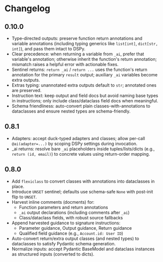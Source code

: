 # Changelog

## 0.10.0

- Type-directed outputs: preserve function return annotations and variable annotations (including typing generics like `list[int]`, `dict[str, int]`), and pass them intact to DSPy.
- Clear precedence: when returning a variable from `_ai`, prefer that variable's annotation; otherwise inherit the function's return annotation; mismatch raises a helpful error with actionable fixes.
- Sentinel returns: `return _ai` / `return ...` uses the function's return annotation for the primary `result` output; auxiliary `_ai` variables become extra outputs.
- Extras typing: unannotated extra outputs default to `str`; annotated ones are preserved.
- Instruction text: keep output and field docs but avoid naming base types in instructions; only include class/dataclass field docs when meaningful.
- Schema friendliness: auto-convert plain classes-with-annotations to dataclasses and ensure nested types are schema-friendly.

## 0.8.1

- Adapters: accept duck-typed adapters and classes; allow per-call `@ai(adapter=...)` by scoping DSPy settings during invocation.
- _ai returns: resolve bare `_ai` placeholders inside tuples/lists/dicts (e.g., `return (id, email)`) to concrete values using return-order mapping.

## 0.8.0

- Add `flexiclass` to convert classes with annotations into dataclasses in place.
- Introduce `UNSET` sentinel; defaults use schema-safe `None` with post-init flip to `UNSET`.
- Harvest inline comments (docments) for:
  - Function parameters and return annotations
  - `_ai` output declarations (including comments after `_ai`)
  - Class/dataclass fields, with robust source fallbacks
- Append harvested guidance to signature instructions:
  - Parameter guidance, Output guidance, Return guidance
  - Qualified field guidance (e.g., `Account.id: User ID`)
- Auto-convert return/extra output classes (and nested types) to dataclasses to satisfy Pydantic schema generation.
- Normalize inputs: accept Pydantic BaseModel and dataclass instances as structured inputs (converted to dicts).
